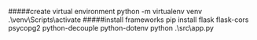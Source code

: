 #####create virtual environment
python -m virtualenv venv
.\venv\Scripts\activate
#####install frameworks
pip install flask flask-cors psycopg2 python-decouple python-dotenv
python .\src\app.py
